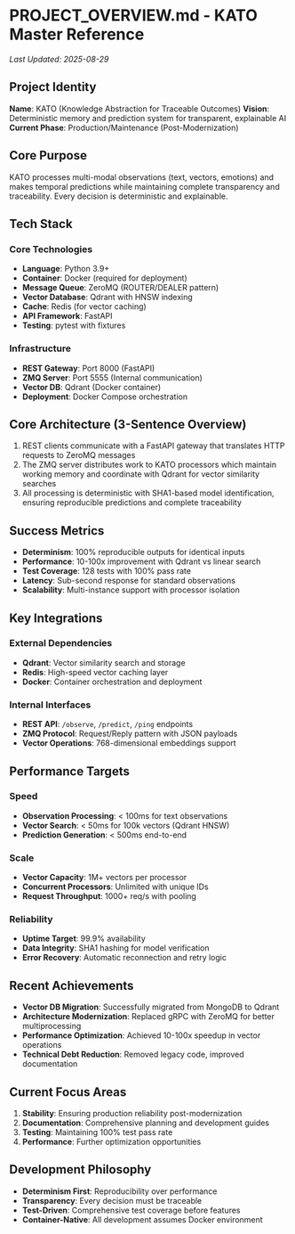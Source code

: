 # PROJECT_OVERVIEW.md - KATO Master Reference
*Last Updated: 2025-08-29*

## Project Identity
**Name**: KATO (Knowledge Abstraction for Traceable Outcomes)
**Vision**: Deterministic memory and prediction system for transparent, explainable AI
**Current Phase**: Production/Maintenance (Post-Modernization)

## Core Purpose
KATO processes multi-modal observations (text, vectors, emotions) and makes temporal predictions while maintaining complete transparency and traceability. Every decision is deterministic and explainable.

## Tech Stack
### Core Technologies
- **Language**: Python 3.9+
- **Container**: Docker (required for deployment)
- **Message Queue**: ZeroMQ (ROUTER/DEALER pattern)
- **Vector Database**: Qdrant with HNSW indexing
- **Cache**: Redis (for vector caching)
- **API Framework**: FastAPI
- **Testing**: pytest with fixtures

### Infrastructure
- **REST Gateway**: Port 8000 (FastAPI)
- **ZMQ Server**: Port 5555 (Internal communication)
- **Vector DB**: Qdrant (Docker container)
- **Deployment**: Docker Compose orchestration

## Core Architecture (3-Sentence Overview)
1. REST clients communicate with a FastAPI gateway that translates HTTP requests to ZeroMQ messages
2. The ZMQ server distributes work to KATO processors which maintain working memory and coordinate with Qdrant for vector similarity searches
3. All processing is deterministic with SHA1-based model identification, ensuring reproducible predictions and complete traceability

## Success Metrics
- **Determinism**: 100% reproducible outputs for identical inputs
- **Performance**: 10-100x improvement with Qdrant vs linear search
- **Test Coverage**: 128 tests with 100% pass rate
- **Latency**: Sub-second response for standard observations
- **Scalability**: Multi-instance support with processor isolation

## Key Integrations
### External Dependencies
- **Qdrant**: Vector similarity search and storage
- **Redis**: High-speed vector caching layer
- **Docker**: Container orchestration and deployment

### Internal Interfaces
- **REST API**: `/observe`, `/predict`, `/ping` endpoints
- **ZMQ Protocol**: Request/Reply pattern with JSON payloads
- **Vector Operations**: 768-dimensional embeddings support

## Performance Targets
### Speed
- **Observation Processing**: < 100ms for text observations
- **Vector Search**: < 50ms for 100k vectors (Qdrant HNSW)
- **Prediction Generation**: < 500ms end-to-end

### Scale
- **Vector Capacity**: 1M+ vectors per processor
- **Concurrent Processors**: Unlimited with unique IDs
- **Request Throughput**: 1000+ req/s with pooling

### Reliability
- **Uptime Target**: 99.9% availability
- **Data Integrity**: SHA1 hashing for model verification
- **Error Recovery**: Automatic reconnection and retry logic

## Recent Achievements
- **Vector DB Migration**: Successfully migrated from MongoDB to Qdrant
- **Architecture Modernization**: Replaced gRPC with ZeroMQ for better multiprocessing
- **Performance Optimization**: Achieved 10-100x speedup in vector operations
- **Technical Debt Reduction**: Removed legacy code, improved documentation

## Current Focus Areas
1. **Stability**: Ensuring production reliability post-modernization
2. **Documentation**: Comprehensive planning and development guides
3. **Testing**: Maintaining 100% test pass rate
4. **Performance**: Further optimization opportunities

## Development Philosophy
- **Determinism First**: Reproducibility over performance
- **Transparency**: Every decision must be traceable
- **Test-Driven**: Comprehensive test coverage before features
- **Container-Native**: All development assumes Docker environment